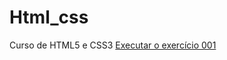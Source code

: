 # Html_css
 Curso de HTML5 e CSS3
 <a href="https://santosadriano.github.io/Html_css/exercicios/ex001/index.html">Executar o exercício 001<a>
 